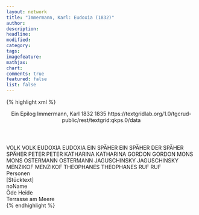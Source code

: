```yaml
---
layout: network
title: "Immermann, Karl: Eudoxia (1832)"
author:
description:
headline:
modified:
category:
tags:
imagefeature: 
mathjax: 
chart: 
comments: true
featured: false
list: false
---
```

{% highlight xml %}
<?xml-model href="https://raw.githubusercontent.com/DLiNa/project/master/rules/lina.rnc"?><?xml-model href="https://raw.githubusercontent.com/DLiNa/project/master/rules/lina.sch"?>
<play xmlns="http://lina.digital">
  <header>
    <title>Eudoxia</title>
    <subtitle>Ein Epilog</subtitle>
    <genretitle/>
    <author>Immermann, Karl</author>
    <date type="print" when="1832">1832</date>
    <date type="premiere" when="1835">1835</date>
    <date type="written"/>
    <source>https://textgridlab.org/1.0/tgcrud-public/rest/textgrid:qkps.0/data</source>
  </header>
  <personae>
    <character>
      <name>VOLK</name>
      <alias xml:id="volk">
        <name>VOLK</name>
      </alias>
    </character>
    <character>
      <name>EUDOXIA</name>
      <alias xml:id="eudoxia">
        <name>EUDOXIA</name>
      </alias>
    </character>
    <character>
      <name>EIN SPÄHER</name>
      <alias xml:id="ein_späher">
        <name>EIN SPÄHER</name>
      </alias>
      <alias xml:id="der_späher">
        <name>DER SPÄHER</name>
      </alias>
      <alias xml:id="späher">
        <name>SPÄHER</name>
      </alias>
    </character>
    <character>
      <name>PETER</name>
      <alias xml:id="peter">
        <name>PETER</name>
      </alias>
    </character>
    <character>
      <name>KATHARINA</name>
      <alias xml:id="katharina">
        <name>KATHARINA</name>
      </alias>
    </character>
    <character>
      <name>GORDON</name>
      <alias xml:id="gordon">
        <name>GORDON</name>
      </alias>
    </character>
    <character>
      <name>MONS</name>
      <alias xml:id="mons">
        <name>MONS</name>
      </alias>
    </character>
    <character>
      <name>OSTERMANN</name>
      <alias xml:id="ostermann">
        <name>OSTERMANN</name>
      </alias>
    </character>
    <character>
      <name>JAGUSCHINSKY</name>
      <alias xml:id="jaguschinsky">
        <name>JAGUSCHINSKY</name>
      </alias>
    </character>
    <character>
      <name>MENZIKOF</name>
      <alias xml:id="menzikof">
        <name>MENZIKOF</name>
      </alias>
    </character>
    <character>
      <name>THEOPHANES</name>
      <alias xml:id="theophanes">
        <name>THEOPHANES</name>
      </alias>
    </character>
    <character>
      <name>RUF</name>
      <alias xml:id="ruf">
        <name>RUF</name>
      </alias>
    </character>
  </personae>
  <text>
    <div>
      <head>Personen</head>
    </div>
    <div>
      <head>[Stücktext]</head>
      <div>
        <head>noName</head>
        <div>
          <head>Öde Heide</head>
          <sp who="#volk">
            <amount n="8" unit="speech_acts"/>
            <amount n="235" unit="words"/>
            <amount n="35" unit="lines"/>
            <amount n="1445" unit="chars"/>
          </sp>
          <sp who="#eudoxia">
            <amount n="34" unit="speech_acts"/>
            <amount n="910" unit="words"/>
            <amount n="103" unit="lines"/>
            <amount n="5213" unit="chars"/>
          </sp>
          <sp who="#ein_späher">
            <amount n="1" unit="speech_acts"/>
            <amount n="90" unit="words"/>
            <amount n="11" unit="lines"/>
            <amount n="560" unit="chars"/>
          </sp>
          <sp who="#peter">
            <amount n="73" unit="speech_acts"/>
            <amount n="1987" unit="words"/>
            <amount n="264" unit="lines"/>
            <amount n="11651" unit="chars"/>
          </sp>
          <sp who="#katharina">
            <amount n="22" unit="speech_acts"/>
            <amount n="668" unit="words"/>
            <amount n="91" unit="lines"/>
            <amount n="3995" unit="chars"/>
          </sp>
          <sp who="#gordon">
            <amount n="29" unit="speech_acts"/>
            <amount n="737" unit="words"/>
            <amount n="86" unit="lines"/>
            <amount n="4275" unit="chars"/>
          </sp>
          <sp who="#der_späher">
            <amount n="1" unit="speech_acts"/>
            <amount n="74" unit="words"/>
            <amount n="10" unit="lines"/>
            <amount n="425" unit="chars"/>
          </sp>
          <sp who="#späher">
            <amount n="6" unit="speech_acts"/>
            <amount n="172" unit="words"/>
            <amount n="24" unit="lines"/>
            <amount n="1054" unit="chars"/>
          </sp>
          <sp who="#mons">
            <amount n="6" unit="speech_acts"/>
            <amount n="172" unit="words"/>
            <amount n="23" unit="lines"/>
            <amount n="973" unit="chars"/>
          </sp>
        </div>
        <div>
          <head>Terrasse am Meere</head>
          <sp who="#ostermann">
            <amount n="26" unit="speech_acts"/>
            <amount n="673" unit="words"/>
            <amount n="91" unit="lines"/>
            <amount n="4016" unit="chars"/>
          </sp>
          <sp who="#jaguschinsky">
            <amount n="21" unit="speech_acts"/>
            <amount n="383" unit="words"/>
            <amount n="53" unit="lines"/>
            <amount n="2180" unit="chars"/>
          </sp>
          <sp who="#menzikof">
            <amount n="12" unit="speech_acts"/>
            <amount n="227" unit="words"/>
            <amount n="28" unit="lines"/>
            <amount n="1322" unit="chars"/>
          </sp>
          <sp who="#theophanes">
            <amount n="8" unit="speech_acts"/>
            <amount n="136" unit="words"/>
            <amount n="17" unit="lines"/>
            <amount n="757" unit="chars"/>
          </sp>
          <sp who="#peter">
            <amount n="8" unit="speech_acts"/>
            <amount n="369" unit="words"/>
            <amount n="49" unit="lines"/>
            <amount n="2126" unit="chars"/>
          </sp>
          <sp who="#gordon">
            <amount n="10" unit="speech_acts"/>
            <amount n="208" unit="words"/>
            <amount n="25" unit="lines"/>
            <amount n="1080" unit="chars"/>
          </sp>
          <sp who="#ruf">
            <amount n="2" unit="speech_acts"/>
            <amount n="14" unit="words"/>
            <amount n="3" unit="lines"/>
            <amount n="92" unit="chars"/>
          </sp>
        </div>
      </div>
    </div>
  </text>
</play>
{% endhighlight %}